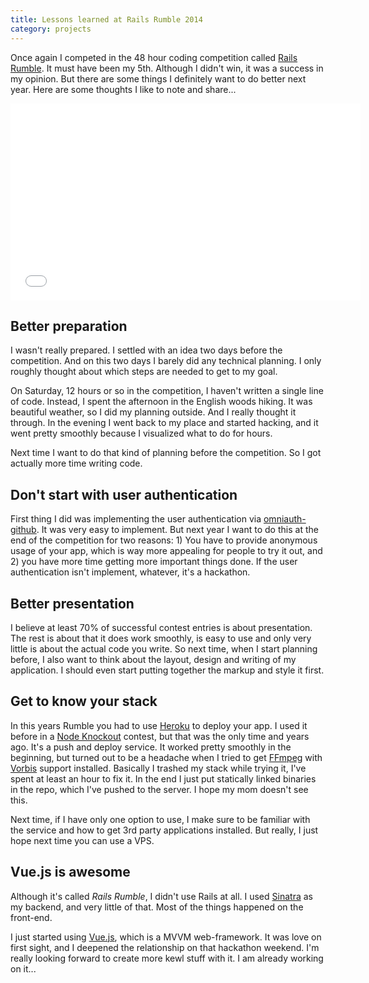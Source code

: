```yaml
---
title: Lessons learned at Rails Rumble 2014
category: projects
---
```


Once again I competed in the 48 hour coding competition called
[Rails Rumble](railsrumble.com). It must have been my 5th. Although I didn't
win, it was a success in my opinion. But there are some things I definitely
want to do better next year. Here are some thoughts I like to note and share...

<iframe width="560" height="315" src="//www.youtube.com/embed/qxrM71KhD9U" frameborder="0" allowfullscreen></iframe>

## Better preparation

I wasn't really prepared. I settled with an idea two days before the competition.
And on this two days I barely did any technical planning. I only roughly thought
about which steps are needed to get to my goal.

On Saturday, 12 hours or so in the competition, I haven't written a single line
of code. Instead, I spent the afternoon in the English woods hiking. It was
beautiful weather, so I did my planning outside. And I really thought it
through. In the evening I went back to my place and started hacking, and it
went pretty smoothly because I visualized what to do for hours.

Next time I want to do that kind of planning before the competition. So I got
actually more time writing code.

## Don't start with user authentication

First thing I did was implementing the user authentication via
[omniauth-github](https://github.com/intridea/omniauth-github). It was very easy
to implement. But next year I want to do this at the end of the competition for
two reasons: 1) You have to provide anonymous usage of your app, which is way
more appealing for people to try it out, and 2) you have more time getting more
important things done. If the user authentication isn't implement, whatever,
it's a hackathon.

## Better presentation

I believe at least 70% of successful contest entries is about presentation. The
rest is about that it does work smoothly, is easy to use and only very little
is about the actual code you write. So next time, when I start planning before,
I also want to think about the layout, design and writing of my application. I
should even start putting together the markup and style it first.

## Get to know your stack

In this years Rumble you had to use [Heroku](https://www.heroku.com/) to deploy
your app. I used it before in a [Node Knockout](http://nodeknockout.com/)
contest, but that was the only time and years ago. It's a push and deploy
service. It worked pretty smoothly in the beginning, but turned out to be
a headache when I tried to get [FFmpeg](http://ffmpeg.org/) with
[Vorbis](https://www.xiph.org/vorbis/) support installed. Basically I trashed
my stack while trying it, I've spent at least an hour to fix it. In the
end I just put statically linked binaries in the repo, which I've pushed to the
server. I hope my mom doesn't see this.

Next time, if I have only one option to use, I make sure to be familiar with
the service and how to get 3rd party applications installed. But really, I just
hope next time you can use a VPS.

## Vue.js is awesome

Although it's called *Rails Rumble*, I didn't use Rails at all. I used
[Sinatra](http://www.sinatrarb.com/) as my backend, and very little of that.
Most of the things happened on the front-end.

I just started using [Vue.js](http://vuejs.org/), which is a MVVM web-framework.
It was love on first sight, and I deepened the relationship on that hackathon
weekend. I'm really looking forward to create more kewl stuff with it. I am
already working on it...
